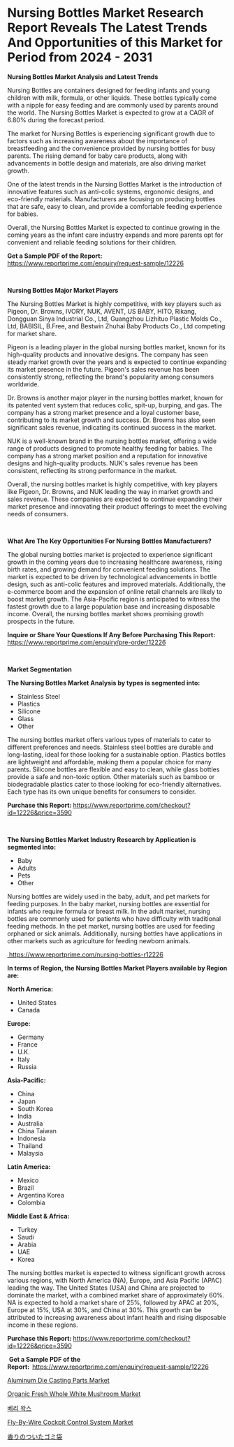 <p><h1>Nursing Bottles Market Research Report Reveals The Latest Trends And Opportunities of this Market for Period from 2024 - 2031</h1></p><p><strong>Nursing Bottles Market Analysis and Latest Trends</strong></p>
<p><p>Nursing Bottles are containers designed for feeding infants and young children with milk, formula, or other liquids. These bottles typically come with a nipple for easy feeding and are commonly used by parents around the world. The Nursing Bottles Market is expected to grow at a CAGR of 6.80% during the forecast period. </p><p>The market for Nursing Bottles is experiencing significant growth due to factors such as increasing awareness about the importance of breastfeeding and the convenience provided by nursing bottles for busy parents. The rising demand for baby care products, along with advancements in bottle design and materials, are also driving market growth.</p><p>One of the latest trends in the Nursing Bottles Market is the introduction of innovative features such as anti-colic systems, ergonomic designs, and eco-friendly materials. Manufacturers are focusing on producing bottles that are safe, easy to clean, and provide a comfortable feeding experience for babies.</p><p>Overall, the Nursing Bottles Market is expected to continue growing in the coming years as the infant care industry expands and more parents opt for convenient and reliable feeding solutions for their children.</p></p>
<p><strong>Get a Sample PDF of the Report:&nbsp;</strong> <a href="https://www.reportprime.com/enquiry/request-sample/12226">https://www.reportprime.com/enquiry/request-sample/12226</a></p>
<p>&nbsp;</p>
<p><strong>Nursing Bottles Major Market Players</strong></p>
<p><p>The Nursing Bottles Market is highly competitive, with key players such as Pigeon, Dr. Browns, IVORY, NUK, AVENT, US BABY, HITO, Rikang, Dongguan Sinya Industrial Co., Ltd, Guangzhou Lizhituo Plastic Molds Co., Ltd, BABISIL, B.Free, and Bestwin Zhuhai Baby Products Co., Ltd competing for market share.</p><p>Pigeon is a leading player in the global nursing bottles market, known for its high-quality products and innovative designs. The company has seen steady market growth over the years and is expected to continue expanding its market presence in the future. Pigeon's sales revenue has been consistently strong, reflecting the brand's popularity among consumers worldwide.</p><p>Dr. Browns is another major player in the nursing bottles market, known for its patented vent system that reduces colic, spit-up, burping, and gas. The company has a strong market presence and a loyal customer base, contributing to its market growth and success. Dr. Browns has also seen significant sales revenue, indicating its continued success in the market.</p><p>NUK is a well-known brand in the nursing bottles market, offering a wide range of products designed to promote healthy feeding for babies. The company has a strong market position and a reputation for innovative designs and high-quality products. NUK's sales revenue has been consistent, reflecting its strong performance in the market.</p><p>Overall, the nursing bottles market is highly competitive, with key players like Pigeon, Dr. Browns, and NUK leading the way in market growth and sales revenue. These companies are expected to continue expanding their market presence and innovating their product offerings to meet the evolving needs of consumers.</p></p>
<p>&nbsp;</p>
<p><strong>What Are The Key Opportunities For Nursing Bottles Manufacturers?</strong></p>
<p><p>The global nursing bottles market is projected to experience significant growth in the coming years due to increasing healthcare awareness, rising birth rates, and growing demand for convenient feeding solutions. The market is expected to be driven by technological advancements in bottle design, such as anti-colic features and improved materials. Additionally, the e-commerce boom and the expansion of online retail channels are likely to boost market growth. The Asia-Pacific region is anticipated to witness the fastest growth due to a large population base and increasing disposable income. Overall, the nursing bottles market shows promising growth prospects in the future.</p></p>
<p><strong>Inquire or Share Your Questions If Any Before Purchasing This Report:</strong> <a href="https://www.reportprime.com/enquiry/pre-order/12226">https://www.reportprime.com/enquiry/pre-order/12226</a></p>
<p>&nbsp;</p>
<p><strong>Market Segmentation</strong></p>
<p><strong>The Nursing Bottles Market Analysis by types is segmented into:</strong></p>
<p><ul><li>Stainless Steel</li><li>Plastics</li><li>Silicone</li><li>Glass</li><li>Other</li></ul></p>
<p><p>The nursing bottles market offers various types of materials to cater to different preferences and needs. Stainless steel bottles are durable and long-lasting, ideal for those looking for a sustainable option. Plastics bottles are lightweight and affordable, making them a popular choice for many parents. Silicone bottles are flexible and easy to clean, while glass bottles provide a safe and non-toxic option. Other materials such as bamboo or biodegradable plastics cater to those looking for eco-friendly alternatives. Each type has its own unique benefits for consumers to consider.</p></p>
<p><strong>Purchase this Report:&nbsp;</strong><a href="https://www.reportprime.com/checkout?id=12226&price=3590">https://www.reportprime.com/checkout?id=12226&price=3590</a></p>
<p>&nbsp;</p>
<p><strong>The Nursing Bottles Market Industry Research by Application is segmented into:</strong></p>
<p><ul><li>Baby</li><li>Adults</li><li>Pets</li><li>Other</li></ul></p>
<p><p>Nursing bottles are widely used in the baby, adult, and pet markets for feeding purposes. In the baby market, nursing bottles are essential for infants who require formula or breast milk. In the adult market, nursing bottles are commonly used for patients who have difficulty with traditional feeding methods. In the pet market, nursing bottles are used for feeding orphaned or sick animals. Additionally, nursing bottles have applications in other markets such as agriculture for feeding newborn animals.</p></p>
<p><a href="https://www.reportprime.com/nursing-bottles-r12226">&nbsp;https://www.reportprime.com/nursing-bottles-r12226</a></p>
<p><strong>In terms of Region, the Nursing Bottles Market Players available by Region are:</strong></p>
<p>
    <p> <strong> North America: </strong>
        <ul>
            <li>United States</li>
            <li>Canada</li>
        </ul>
        </p> 
    <p> <strong> Europe: </strong>
        <ul>
            <li>Germany</li>
            <li>France</li>
            <li>U.K.</li>
            <li>Italy</li>
            <li>Russia</li>
        </ul>
        </p> 
    <p> <strong> Asia-Pacific: </strong>
        <ul>
            <li>China</li>
            <li>Japan</li>
            <li>South Korea</li>
            <li>India</li>
            <li>Australia</li>
            <li>China Taiwan</li>
            <li>Indonesia</li>
            <li>Thailand</li>
            <li>Malaysia</li>
        </ul>
        </p> 
    <p> <strong> Latin America: </strong>
        <ul>
            <li>Mexico</li>
            <li>Brazil</li>
            <li>Argentina Korea</li>
            <li>Colombia</li>
        </ul>
        </p> 
    <p> <strong> Middle East & Africa: </strong>
        <ul>
            <li>Turkey</li>
            <li>Saudi</li>
            <li>Arabia</li>
            <li>UAE</li>
            <li>Korea</li>
        </ul>
    </p>
    </p>
<p><p>The nursing bottles market is expected to witness significant growth across various regions, with North America (NA), Europe, and Asia Pacific (APAC) leading the way. The United States (USA) and China are projected to dominate the market, with a combined market share of approximately 60%. NA is expected to hold a market share of 25%, followed by APAC at 20%, Europe at 15%, USA at 30%, and China at 30%. This growth can be attributed to increasing awareness about infant health and rising disposable income in these regions.</p></p>
<p><strong>Purchase this Report: </strong><a href="https://www.reportprime.com/checkout?id=12226&price=3590">https://www.reportprime.com/checkout?id=12226&price=3590</a></p>
<p>&nbsp;<strong>Get a Sample PDF of the Report:&nbsp;&nbsp;</strong><a href="https://www.reportprime.com/enquiry/request-sample/12226">https://www.reportprime.com/enquiry/request-sample/12226</a></p>
<p><strong></strong></p>
<p><p><a href="https://issuu.com/reportprime-2/docs/aluminum-die-casting-parts-market-size-2030.pptx">Aluminum Die Casting Parts Market</a></p><p><a href="https://www.linkedin.com/pulse/organic-fresh-whole-white-mushroom-market-analysis-sze-forecasted-gvsme">Organic Fresh Whole White Mushroom Market</a></p><p><a href="https://github.com/Penelolack456456/Market-Research-Report-List-1/blob/main/520525467923.md">베리 왁스</a></p><p><a href="https://www.linkedin.com/pulse/fly-by-wire-cockpit-control-system-market-comprehensive-assessment-etblf">Fly-By-Wire Cockpit Control System Market</a></p><p><a href="https://github.com/ReganWisoky2023/Market-Research-Report-List-1/blob/main/492493170314.md">香りのついたゴミ袋</a></p></p>